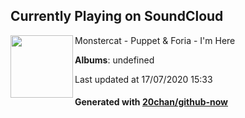 ## Currently Playing on SoundCloud

[<img align="left" width="100" src="https://i1.sndcdn.com/artworks-000168290249-k3il0r-t120x120.jpg">](https://soundcloud.com/monstercat/puppet-foria-im-here)

Monstercat - Puppet & Foria - I'm Here

**Albums**: undefined

Last updated at 17/07/2020 15:33

#### Generated with [20chan/github-now](https://github.com/20chan/github-now)


<!--
**20chan/20chan** is a ✨ _special_ ✨ repository because its `README.md` (this file) appears on your GitHub profile.

Here are some ideas to get you started:

- 🔭 I’m currently working on ...
- 🌱 I’m currently learning ...
- 👯 I’m looking to collaborate on ...
- 🤔 I’m looking for help with ...
- 💬 Ask me about ...
- 📫 How to reach me: ...
- 😄 Pronouns: ...
- ⚡ Fun fact: ...
-->
